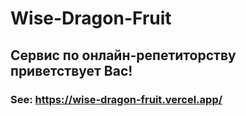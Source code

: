 # Wise-Dragon-Fruit
## Сервис по онлайн-репетиторству приветствует Вас!
### See: https://wise-dragon-fruit.vercel.app/
